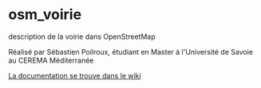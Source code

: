 # osm_voirie
description de la voirie dans OpenStreetMap

Réalisé par Sébastien Poilroux, étudiant en Master à l'Université de Savoie
au CEREMA Méditerranée

[La documentation se trouve dans le wiki](https://github.com/PatGendre/osm_voirie/wiki)

